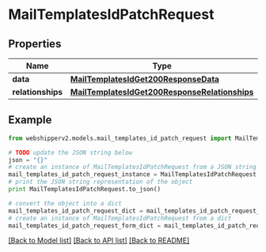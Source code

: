 # MailTemplatesIdPatchRequest


## Properties
Name | Type | Description | Notes
------------ | ------------- | ------------- | -------------
**data** | [**MailTemplatesIdGet200ResponseData**](MailTemplatesIdGet200ResponseData.md) |  | [optional] 
**relationships** | [**MailTemplatesIdGet200ResponseRelationships**](MailTemplatesIdGet200ResponseRelationships.md) |  | [optional] 

## Example

```python
from webshipperv2.models.mail_templates_id_patch_request import MailTemplatesIdPatchRequest

# TODO update the JSON string below
json = "{}"
# create an instance of MailTemplatesIdPatchRequest from a JSON string
mail_templates_id_patch_request_instance = MailTemplatesIdPatchRequest.from_json(json)
# print the JSON string representation of the object
print MailTemplatesIdPatchRequest.to_json()

# convert the object into a dict
mail_templates_id_patch_request_dict = mail_templates_id_patch_request_instance.to_dict()
# create an instance of MailTemplatesIdPatchRequest from a dict
mail_templates_id_patch_request_form_dict = mail_templates_id_patch_request.from_dict(mail_templates_id_patch_request_dict)
```
[[Back to Model list]](../README.md#documentation-for-models) [[Back to API list]](../README.md#documentation-for-api-endpoints) [[Back to README]](../README.md)


